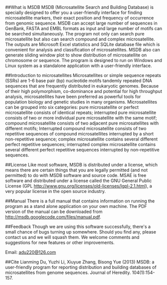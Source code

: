 ##What is MSDB
MSDB (Microsatellite Search and Building Database) is specially designed to offer you a user-friendly interface for finding microsatellite markers, their exact position and frequency of occurrence from genomic sequence. MSDB can accept large number of sequences in GenBank, FASTA and EMBL formats as input and large number of motifs can be searched simultaneously. The program not only can search pure microsatellite but also can search compound and complex microsatellite. The outputs are Microsoft Excel statistics and SQLite database file which is convenient for analysis and classification of microsatellites. MSDB also can generate sliding window plot to show distribution of microsatellite on chromosome or sequence. The program is designed to run on Windows and Linux system as a standalone application with a user-friendly interface.

##Introduction to microsatellites
Microsatellites or simple sequence repeats (SSRs) are 1-6 base pair (bp) nucleotide motifs tandemly repeated DNA sequences that are frequently distributed in eukaryotic genomes. Because of their high polymorphism, co-dominance and potential for high throughput analysis, microsatellites have been preferred as powerful tools for population biology and genetic studies in many organisms. Microsatellites can be grouped into six categories: pure microsatellite or perfect microsatellite consists of identical repeats; interrupted pure microsatellite consists of two or more individual pure microsatellite with the same motif; compound microsatellite consists of two adjacent pure microsatellites with different motifs; Interrupted compound microsatellite consists of two repetitive sequences of compound microsatellites interrupted by a short non-repetitive sequence; complex microsatellite contains several different perfect repetitive sequences; interrupted complex microsatellite contains several different perfect repetitive sequences interrupted by non-repetitive sequences.

##License
Like most software, MSDB is distributed under a license, which means there are certain things that you are legally permitted (and not permitted) to do with MSDB software and source code. MSAE is free software and distributed under a license called the GNU General Public License (GPL http://www.gnu.org/licenses/old-licenses/lgpl-2.1.html), a very popular license in the open source industry.

##Manual
There is a full manual that contains information on running the program as a stand alone application on your own machine. The PDF version of the manual can be downloaded from http://msdb.googlecode.com/files/manual.pdf.

##Feedback
Though we are using this software successfully, there's a small chance of bugs turning up somewhere. Should you find any, please contact us and we will squash them. We welcome comments and suggestions for new features or other improvements.

Email: adu220@126.com

##Cite
Lianming Du, Yuzhi Li, Xiuyue Zhang, Bisong Yue (2013) MSDB: a user-friendly program for reporting distribution and building databases of microsatellites from genome sequences. Journal of Heredity. 104(1):154-157.
